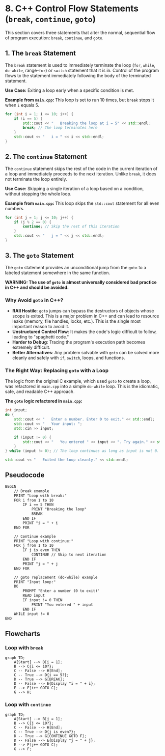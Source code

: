 # 8. C++ Control Flow Statements (`break`, `continue`, `goto`)

This section covers three statements that alter the normal, sequential flow of program execution: `break`, `continue`, and `goto`.

## 1. The `break` Statement

The `break` statement is used to immediately terminate the loop (`for`, `while`, `do-while`, range-`for`) or `switch` statement that it is in. Control of the program flows to the statement immediately following the body of the terminated statement.

**Use Case:** Exiting a loop early when a specific condition is met.

**Example from `main.cpp`:** This loop is set to run 10 times, but `break` stops it when `i` equals 5.

```cpp
for (int i = 1; i <= 10; i++) {
    if (i == 5) {
        std::cout << "   Breaking the loop at i = 5" << std::endl;
        break; // The loop terminates here
    }
    std::cout << "   i = " << i << std::endl;
}
```

## 2. The `continue` Statement

The `continue` statement skips the rest of the code in the current iteration of a loop and immediately proceeds to the next iteration. Unlike `break`, it does not terminate the loop entirely.

**Use Case:** Skipping a single iteration of a loop based on a condition, without stopping the whole loop.

**Example from `main.cpp`:** This loop skips the `std::cout` statement for all even numbers.

```cpp
for (int j = 1; j <= 10; j++) {
    if (j % 2 == 0) {
        continue; // Skip the rest of this iteration
    }
    std::cout << "   j = " << j << std::endl;
}
```

## 3. The `goto` Statement

The `goto` statement provides an unconditional jump from the `goto` to a labeled statement somewhere in the same function.

**WARNING: The use of `goto` is almost universally considered bad practice in C++ and should be avoided.**

### Why Avoid `goto` in C++?

- **RAII Hostile**: `goto` jumps can bypass the destructors of objects whose scope is exited. This is a major problem in C++ and can lead to resource leaks (memory, file handles, locks, etc.). This is the single most important reason to avoid it.
- **Unstructured Control Flow**: It makes the code's logic difficult to follow, leading to "spaghetti code."
- **Harder to Debug**: Tracing the program's execution path becomes extremely difficult.
- **Better Alternatives**: Any problem solvable with `goto` can be solved more cleanly and safely with `if`, `switch`, loops, and functions.

### The Right Way: Replacing `goto` with a Loop

The logic from the original C example, which used `goto` to create a loop, was refactored in `main.cpp` into a simple `do-while` loop. This is the idiomatic, safe, and readable C++ approach.

**The `goto` logic refactored in `main.cpp`:**

```cpp
int input;
do {
    std::cout << "   Enter a number. Enter 0 to exit." << std::endl;
    std::cout << "   Your input: ";
    std::cin >> input;

    if (input != 0) {
        std::cout << "   You entered " << input << ". Try again." << std::endl;
    }
} while (input != 0); // The loop continues as long as input is not 0.

std::cout << "   Exited the loop cleanly." << std::endl;
```

## Pseudocode

```xml
BEGIN
    // Break example
    PRINT "Loop with break:"
    FOR i from 1 to 10
        IF i == 5 THEN
            PRINT "Breaking the loop"
            BREAK
        END IF
        PRINT "i = " + i
    END FOR

    // Continue example
    PRINT "Loop with continue:"
    FOR j from 1 to 10
        IF j is even THEN
            CONTINUE // Skip to next iteration
        END IF
        PRINT "j = " + j
    END FOR

    // goto replacement (do-while) example
    PRINT "Input loop:"
    DO
        PROMPT "Enter a number (0 to exit)"
        READ input
        IF input != 0 THEN
            PRINT "You entered " + input
        END IF
    WHILE input != 0
END
```

## Flowcharts

### Loop with `break`

```mermaid
graph TD;
    A[Start] --> B[i = 1];
    B --> C{i <= 10?};
    C -- False --> H[End];
    C -- True --> D{i == 5?};
    D -- True --> G[BREAK];
    D -- False --> E{Display "i = " + i};
    E --> F[i++ GOTO C];
    G --> H;
```

### Loop with `continue`

```mermaid
graph TD;
    A[Start] --> B[j = 1];
    B --> C{j <= 10?};
    C -- False --> H[End];
    C -- True --> D{j is even?};
    D -- True --> G[CONTINUE GOTO F];
    D -- False --> E{Display "j = " + j};
    E --> F[j++ GOTO C];
    G --> F;
```
